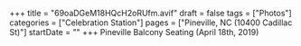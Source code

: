 +++
title = "69oaDGeM18HQcH2oRUfm.avif"
draft = false
tags = ["Photos"]
categories = ["Celebration Station"]
pages = ["Pineville, NC (10400 Cadillac St)"]
startDate = ""
+++
Pineville Balcony Seating (April 18th, 2019)
